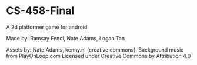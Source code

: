 # CS-458-Final
A 2d platformer game for android

Made by:
	Ramsay Fencl,
	Nate Adams,
	Logan Tan

Assets by:
	Nate Adams,
	kenny.nl (creative commons),
	Background music from PlayOnLoop.com
	Licensed under Creative Commons by Attribution 4.0
